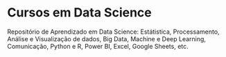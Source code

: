 # Cursos em Data Science
 Repositório de Aprendizado em Data Science: Estátistica, Processamento, Análise e Visualização de dados, Big Data, Machine e Deep Learning, Comunicação, Python e R, Power BI, Excel, Google Sheets, etc.
